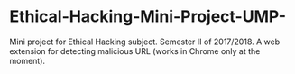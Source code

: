 # Ethical-Hacking-Mini-Project-UMP-
Mini project for Ethical Hacking subject. Semester II of 2017/2018. A web extension for detecting malicious URL (works in Chrome only at the moment).
